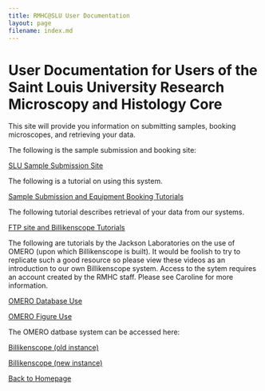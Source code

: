 ```yaml
---
title: RMHC@SLU User Documentation
layout: page
filename: index.md
--- 
```


# User Documentation for Users of the Saint Louis University Research Microscopy and Histology Core

This site will provide you information on submitting samples, booking microscopes, and retrieving your data.  

The following is the sample submission and booking site:

[SLU Sample Submission Site](https://slu-mhc.calpendo.com/)

The following is a tutorial on using this system.

[Sample Submission and Equipment Booking Tutorials](https://slu-rmhc.github.io/SLU-RMHC-User-Documentation/sample_submission)

The following tutorial describes retrieval of your data from our systems.

[FTP site and Billikenscope Tutorials](https://slu-rmhc.github.io/SLU-RMHC-User-Documentation/client_data)

The following are tutorials by the Jackson Laboratories on the use of OMERO (upon which Billikenscope is built).  It would be foolish to try to replicate such a good resource so please view these videos as an introduction to our own Billikenscope system.  Access to the sytem requires an account created by the RMHC staff.  Please see Caroline for more information.

[OMERO Database Use](https://www.youtube.com/watch?v=e3u-Ugd4W7w)

[OMERO Figure Use](https://www.youtube.com/watch?v=YeCFaB7VAAQ)

The OMERO datbase system can be accessed here:

[Billikenscope (old instance)](https://www.billikenscope.com)

[Billikenscope (new instance)](https://gamma.billikenscope.com)



[Back to Homepage](https://www.slu.edu/medicine/pathology/microscopy-histology-core.php)
